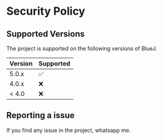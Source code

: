 # Security Policy

## Supported Versions

The project is supported on the following versions of BlueJ.

| Version | Supported          |
| ------- | ------------------ |
| 5.0.x   | :white_check_mark: |
| 4.0.x   | :x:                |
| < 4.0   | :x:                |

## Reporting a issue

If you find any issue in the project, whatsapp me.

